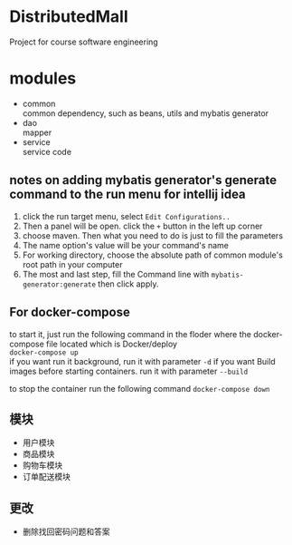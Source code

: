 # DistributedMall
Project for course software engineering

# modules
- common   
    common dependency, such as beans, utils and mybatis generator
- dao  
    mapper
- service  
    service code


## notes on adding mybatis generator's generate command to the run menu for intellij idea

1. click the run target menu, select `Edit Configurations..`
2. Then a panel will be open. click the `+` button in the left up corner
3. choose maven. Then what you need to do is just to fill the parameters
4. The name option's value will be your command's name
5. For working directory, choose the absolute path of common module's root 
path in your computer
6. The most and last step, fill the Command line with `mybatis-generator:generate`
then click apply. 


## For docker-compose

to start it, just run the following command in the floder where the docker-compose file located
which is Docker/deploy  
`docker-compose up`  
if you want run it background, run it with parameter `-d`
if you want Build images before starting containers.
run it with parameter `--build`

to stop the container
run the following command
`docker-compose down` 


## 模块
- 用户模块
- 商品模块
- 购物车模块
- 订单配送模块


##  更改
- 删除找回密码问题和答案